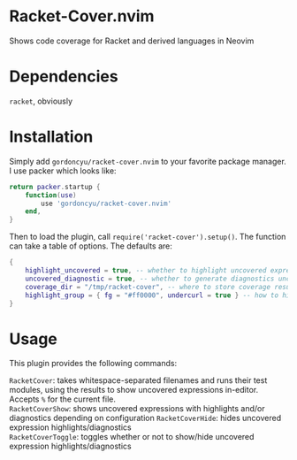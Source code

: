 # Racket-Cover.nvim
Shows code coverage for Racket and derived languages in Neovim

# Dependencies
`racket`, obviously
# Installation
Simply add `gordoncyu/racket-cover.nvim` to your favorite package manager. I use packer which looks like:
```lua
return packer.startup {
    function(use)
        use 'gordoncyu/racket-cover.nvim'
    end,
}
```
Then to load the plugin, call `require('racket-cover').setup()`. The function can take a table of options. The defaults are:
```lua
{
    highlight_uncovered = true, -- whether to highlight uncovered expressions or not
    uncovered_diagnostic = true, -- whether to generate diagnostics uncovered expressions or not
    coverage_dir = "/tmp/racket-cover", -- where to store coverage results
    highlight_group = { fg = "#ff0000", undercurl = true } -- how to highlight uncovered expressions
}
``` 
# Usage
This plugin provides the following commands:

`RacketCover`: takes whitespace-separated filenames and runs their test modules, using the results to show uncovered expressions in-editor. Accepts `%` for the current file.  
`RacketCoverShow`: shows uncovered expressions with highlights and/or diagnostics depending on configuration
`RacketCoverHide`: hides uncovered expression highlights/diagnostics  
`RacketCoverToggle`: toggles whether or not to show/hide uncovered expression highlights/diagnostics
